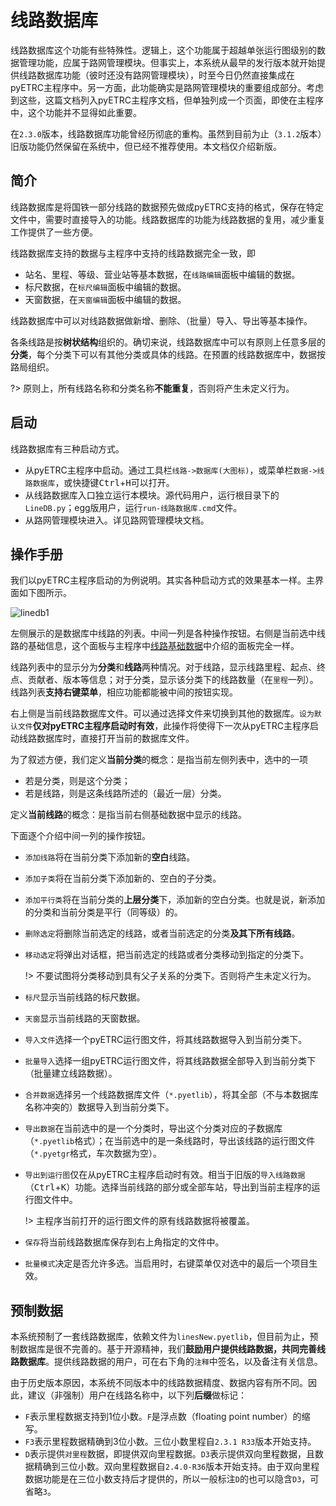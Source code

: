 # 线路数据库

线路数据库这个功能有些特殊性。逻辑上，这个功能属于超越单张运行图级别的数据管理功能，应属于路网管理模块。但事实上，本系统从最早的发行版本就开始提供线路数据库功能（彼时还没有路网管理模块），时至今日仍然直接集成在pyETRC主程序中。另一方面，此功能确实是路网管理模块的重要组成部分。考虑到这些，这篇文档列入pyETRC主程序文档，但单独列成一个页面，即使在主程序中，这个功能并不显得如此重要。

在`2.3.0`版本，线路数据库功能曾经历彻底的重构。虽然到目前为止（`3.1.2`版本）旧版功能仍然保留在系统中，但已经不推荐使用。本文档仅介绍新版。

## 简介

线路数据库是将国铁一部分线路的数据预先做成pyETRC支持的格式，保存在特定文件中，需要时直接导入的功能。线路数据库的功能为线路数据的复用，减少重复工作提供了一些方便。

线路数据库支持的数据与主程序中支持的线路数据完全一致，即

- 站名、里程、等级、营业站等基本数据，在`线路编辑`面板中编辑的数据。
- 标尺数据，在`标尺编辑`面板中编辑的数据。
- 天窗数据，在`天窗编辑`面板中编辑的数据。

线路数据库中可以对线路数据做新增、删除、（批量）导入、导出等基本操作。

各条线路是按**树状结构**组织的。确切来说，线路数据库中可以有原则上任意多层的**分类**，每个分类下可以有其他分类或具体的线路。在预置的线路数据库中，数据按路局组织。

?> 原则上，所有线路名称和分类名称**不能重复**，否则将产生未定义行为。

## 启动

线路数据库有三种启动方式。

- 从pyETRC主程序中启动。通过工具栏`线路->数据库(大图标)`，或菜单栏`数据->线路数据库`，或快捷键<kbd>Ctrl</kbd>+<kbd>H</kbd>可以打开。
- 从线路数据库入口独立运行本模块。源代码用户，运行根目录下的`LineDB.py`；egg版用户，运行`run-线路数据库.cmd`文件。
- 从路网管理模块进入。详见路网管理模块文档。



## 操作手册

我们以pyETRC主程序启动的为例说明。其实各种启动方式的效果基本一样。主界面如下图所示。

![linedb1](/img/linedb1.png)

左侧展示的是数据库中线路的列表。中间一列是各种操作按钮。右侧是当前选中线路的基础信息，这个面板与主程序中[线路基础数据](#main/overview#线路基础数据)中介绍的面板完全一样。

线路列表中的显示分为**分类**和**线路**两种情况。对于线路，显示线路里程、起点、终点、贡献者、版本等信息；对于分类，显示该分类下的线路数量（在`里程`一列）。线路列表**支持右键菜单**，相应功能都能被中间的按钮实现。

右上侧是当前线路数据库文件。可以通过选择文件来切换到其他的数据库。`设为默认文件`**仅对pyETRC主程序启动时有效**，此操作将使得下一次从pyETRC主程序启动线路数据库时，直接打开当前的数据库文件。

为了叙述方便，我们定义**当前分类**的概念：是指当前左侧列表中，选中的一项

- 若是分类，则是这个分类；
- 若是线路，则是这条线路所述的（最近一层）分类。

定义**当前线路**的概念：是指当前右侧基础数据中显示的线路。

下面逐个介绍中间一列的操作按钮。

- `添加线路`将在当前分类下添加新的**空白**线路。

- `添加子类`将在当前分类下添加新的、空白的子分类。

- `添加平行类`将在当前分类的**上层分类**下，添加新的空白分类。也就是说，新添加的分类和当前分类是平行（同等级）的。

- `删除选定`将删除当前选定的线路，或者当前选定的分类**及其下所有线路**。

- `移动选定`将弹出对话框，把当前选定的线路或者分类移动到指定的分类下。

  !> 不要试图将分类移动到具有父子关系的分类下。否则将产生未定义行为。

- `标尺`显示当前线路的标尺数据。

- `天窗`显示当前线路的天窗数据。

- `导入文件`选择一个pyETRC运行图文件，将其线路数据导入到当前分类下。

- `批量导入`选择一组pyETRC运行图文件，将其线路数据全部导入到当前分类下（批量建立线路数据）。

- `合并数据`选择另一个线路数据库文件（`*.pyetlib`），将其全部（不与本数据库名称冲突的）数据导入到当前分类下。

- `导出数据`在当前选中的是一个分类时，导出这个分类对应的子数据库（`*.pyetlib`格式）；在当前选中的是一条线路时，导出该线路的运行图文件（`*.pyetgr`格式，车次数据为空）。

- `导出到运行图`仅在从pyETRC主程序启动时有效。相当于旧版的`导入线路数据`（<kbd>Ctrl</kbd>+<kbd>K</kbd>）功能。选择当前线路的部分或全部车站，导出到当前主程序的运行图文件中。

  !> 主程序当前打开的运行图文件的原有线路数据将被覆盖。

- `保存`将当前线路数据库保存到右上角指定的文件中。

- `批量模式`决定是否允许多选。当启用时，右键菜单仅对选中的最后一个项目生效。



## 预制数据

本系统预制了一套线路数据库，依赖文件为`linesNew.pyetlib`，但目前为止，预制数据库是很不完善的。基于开源精神，我们**鼓励用户提供线路数据，共同完善线路数据库**。提供线路数据的用户，可在右下角的`注释`中签名，以及备注有关信息。

由于历史版本原因，本系统不同版本中的线路数据精度、数据内容有所不同。因此，建议（非强制）用户在线路名称中，以下列**后缀**做标记：

- `F`表示里程数据支持到1位小数。`F`是浮点数（floating point number）的缩写。
- `F3`表示里程数据精确到3位小数。三位小数里程自`2.3.1 R33`版本开始支持。
- `D`表示提供`对里程`数据，即提供双向里程数据。`D3`表示提供双向里程数据，且数据精确到三位小数。双向里程数据自`2.4.0-R36`版本开始支持。由于双向里程数据功能是在三位小数支持后才提供的，所以一般标注`D`的也可以隐含`D3`，可省略`3`。